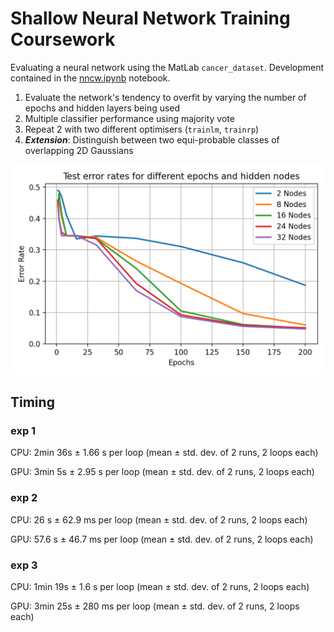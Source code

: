 # Shallow Neural Network Training Coursework

Evaluating a neural network using the MatLab `cancer_dataset`. Development contained in the [nncw.ipynb](nncw.ipynb) notebook.

1. Evaluate the network's tendency to overfit by varying the number of epochs and hidden layers being used
2. Multiple classifier performance using majority vote
3. Repeat 2 with two different optimisers (`trainlm`, `trainrp`)
4. ***Extension***: Distinguish between two equi-probable classes of overlapping 2D Gaussians

![Image](graphs/exp1-test2-1-error-rate-curves.png)

## Timing

### exp 1

CPU: 2min 36s ± 1.66 s per loop (mean ± std. dev. of 2 runs, 2 loops each)

GPU: 3min 5s ± 2.95 s per loop (mean ± std. dev. of 2 runs, 2 loops each)

### exp 2

CPU: 26 s ± 62.9 ms per loop (mean ± std. dev. of 2 runs, 2 loops each)

GPU: 57.6 s ± 46.7 ms per loop (mean ± std. dev. of 2 runs, 2 loops each)

### exp 3

CPU: 1min 19s ± 1.6 s per loop (mean ± std. dev. of 2 runs, 2 loops each)

GPU: 3min 25s ± 280 ms per loop (mean ± std. dev. of 2 runs, 2 loops each)
